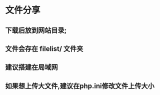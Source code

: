 # 文件分享 #
## 下载后放到网站目录; ##
## 文件会存在   filelist/ 文件夹 ##
## 建议搭建在局域网 ##
## 如果想上传大文件,建议在php.ini修改文件上传大小 ##






